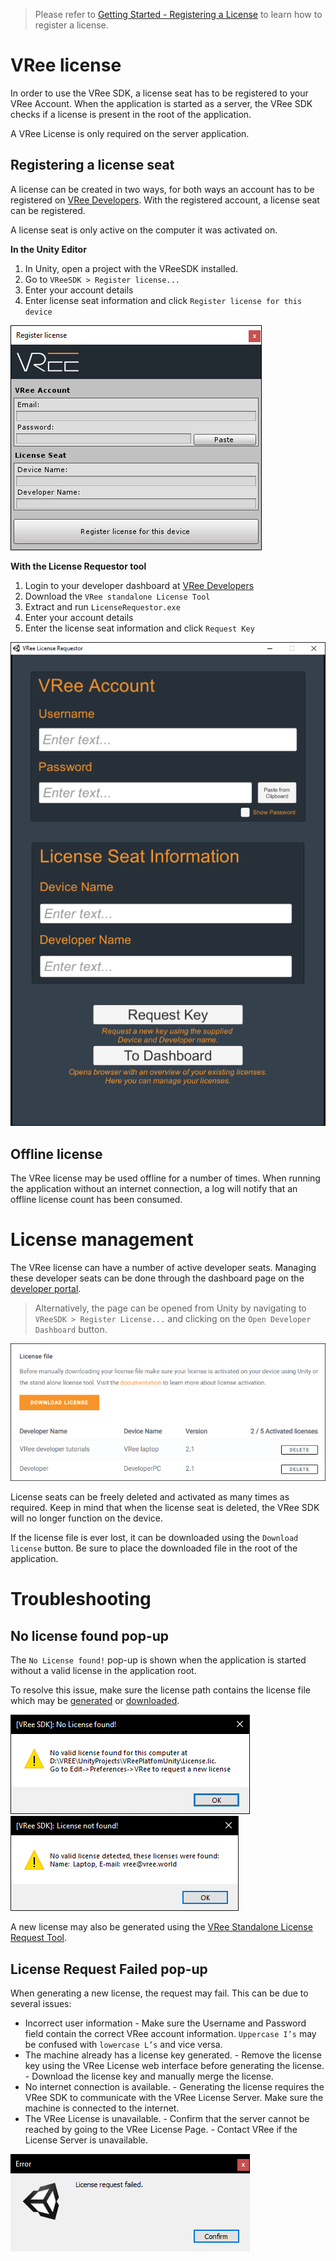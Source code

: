 > Please refer to [Getting Started - Registering a License](getting-started.md#generating-a-license) to learn how to register a license.

# VRee license

In order to use the VRee SDK, a license seat has to be registered to your VRee Account. When the application is started as a server, the VRee SDK checks if a license is present in the root of the application.

A VRee License is only required on the server application.

## Registering a license seat

A license can be created in two ways, for both ways an account has to be registered on [VRee Developers](https://developer.vree.world/dashboard/register "VRee Developers"). With the registered account, a license seat can be registered.

A license seat is only active on the computer it was activated on.

**In the Unity Editor**

1. In Unity, open a project with the VReeSDK installed.
1. Go to `VReeSDK > Register license...`
1. Enter your account details
1. Enter license seat information and click `Register license for this device`

![Alt](./images/license/license-unity-request.png "Request license in Unity.")

**With the License Requestor tool**

1. Login to your developer dashboard at [VRee Developers](https://developer.vree.world "VRee Developers")
1. Download the `VRee standalone License Tool`
1. Extract and run `LicenseRequestor.exe`
1. Enter your account details
1. Enter the license seat information and click `Request Key`

![Alt](./images/license/license-requestor-tool.png "Request license in Unity.")

## Offline license

The VRee license may be used offline for a number of times. When running the application without an internet connection, a log will notify that an offline license count has been consumed.

# License management

The VRee license can have a number of active developer seats. Managing these developer seats can be done through the dashboard page on the [developer portal](https://developer.vree.world/dashboard).

> Alternatively, the page can be opened from Unity by navigating to `VReeSDK > Register License...` and clicking on the `Open Developer Dashboard` button.

![Alt](./images/license/license-overview.png "License overview.")

License seats can be freely deleted and activated as many times as required. Keep in mind that when the license seat is deleted, the VRee SDK will no longer function on the device.

If the license file is ever lost, it can be downloaded using the `Download license` button. Be sure to place the downloaded file in the root of the application.

# Troubleshooting

## No license found pop-up

The `No License found!` pop-up is shown when the application is started without a valid license in the application root.

To resolve this issue, make sure the license path contains the license file which may be [generated](getting-started.md#generating-a-license) or [downloaded](#license-management).

![Alt](./images/license/no-license-found.png "No license found.")
![Alt](./images/license/license-not-found.png "License not found!")

A new license may also be generated using the [VRee Standalone License Request Tool](https://developer.vree.world/Downloads).

## License Request Failed pop-up

When generating a new license, the request may fail. This can be due to several issues:

- Incorrect user information - Make sure the Username and Password field contain the correct VRee account information. `Uppercase I’s` may be confused with `lowercase L’s` and vice versa.
- The machine already has a license key generated. - Remove the license key using the VRee License web interface before generating the license. - Download the license key and manually merge the license.
- No internet connection is available. - Generating the license requires the VRee SDK to communicate with the VRee License Server. Make sure the machine is connected to the internet.
- The VRee License is unavailable. - Confirm that the server cannot be reached by going to the VRee License Page. - Contact VRee if the License Server is unavailable.

![Alt](./images/license/license-request-failed.png "License not found!")
